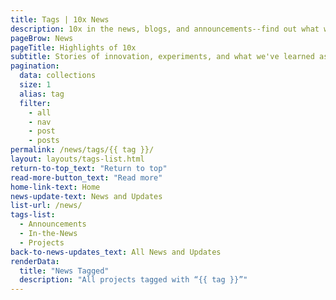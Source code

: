 ```yaml
---
title: Tags | 10x News
description: 10x in the news, blogs, and announcements--find out what we're working on.
pageBrow: News
pageTitle: Highlights of 10x
subtitle: Stories of innovation, experiments, and what we've learned as we work toward delivering good-for-people digital solutions.
pagination:
  data: collections
  size: 1
  alias: tag
  filter:
    - all
    - nav
    - post
    - posts
permalink: /news/tags/{{ tag }}/
layout: layouts/tags-list.html
return-to-top_text: "Return to top"
read-more-button_text: "Read more"
home-link-text: Home
news-update-text: News and Updates
list-url: /news/
tags-list:
  - Announcements
  - In-the-News
  - Projects
back-to-news-updates_text: All News and Updates
renderData:
  title: "News Tagged"
  description: "All projects tagged with “{{ tag }}”"
---
```

